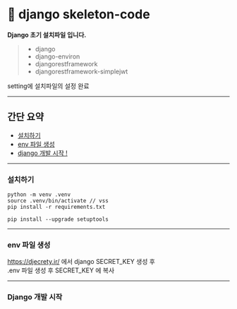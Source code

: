 # 🚚 django skeleton-code
**Django 초기 설치파일 입니다.**

> - django
> - django-environ
> - djangorestframework
> - djangorestframework-simplejwt

setting에 설치파일의 설정 완료

---

## 간단 요약

- [설치하기](#설치하기)
- [env 파일 생성](#env-파일-생성)
- [django 개발 시작 !](#django-개발-시작)

---

### 설치하기

```
python -m venv .venv
source .venv/bin/activate // vss
pip install -r requirements.txt

pip install --upgrade setuptools
```

---

### env 파일 생성

https://djecrety.ir/ 에서 django SECRET_KEY 생성 후 <br>
.env 파일 생성 후 SECRET_KEY 에 복사

---

### Django 개발 시작


